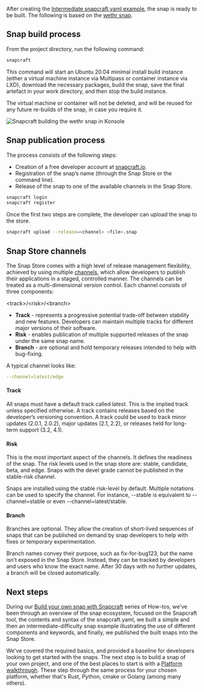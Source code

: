 After creating the [Intermediate snapcraft.yaml example](/t/intermediate-snapcraft-yaml-example/33076), the snap is ready to be built. The following is based on the [wethr snap](https://github.com/snapcrafters/wethr/blob/master/snap/snapcraft.yaml).

<h2 id='heading--build'>Snap build process</h2>

From the project directory, run the following command:

```bash
snapcraft
```

This command will start an Ubuntu 20.04 minimal install build instance (either a virtual machine instance via Multipass or container instance via LXD), download the necessary packages, build the snap, save the final artefact in your work directory, and then stop the build instance.

The virtual machine or container will not be deleted, and will be reused for any future re-builds of the snap, in case you require it.

![Snapcraft building the wethr snap in Konsole](https://assets.ubuntu.com/v1/af579545-snap-konsole.png)

<h2 id='heading--publish'>Snap publication process</h2>

The process consists of the following steps:

* Creation of a free developer account at [snapcraft.io](https://snapcraft.io/).
* Registration of the snap’s name (through the Snap Store or the command line).
* Release of the snap to one of the available channels in the Snap Store.

```bash
snapcraft login
snapcraft register
```

Once the first two steps are complete, the developer can upload the snap to the store.

```bash
snapcraft upload --release=<channel> <file>.snap
```

<h2 id='heading--channels'>Snap Store channels</h2>

The Snap Store comes with a high level of release management flexibility, achieved by using multiple [channels](https://snapcraft.io/docs/channels), which allow developers to publish their applications in a staged, controlled manner. The channels can be treated as a multi-dimensional version control. Each channel consists of three components:

\<track\>/\<risk\>/\<branch\>

* **Track** - represents a progressive potential trade-off between stability and new features. Developers can maintain multiple tracks for different major versions of their software.
* **Risk** - enables publication of multiple supported releases of the snap under the same snap name.
* **Branch** - are optional and hold temporary releases intended to help with bug-fixing.

A typical channel looks like:

```yaml
--channel=latest/edge
```

#### Track

All snaps must have a default track called latest. This is the implied track unless specified otherwise. A track contains releases based on the developer’s versioning convention. A track could be used to track minor updates (2.0.1, 2.0.2), major updates (2.1, 2.2), or releases held for long-term support (3.2, 4.1).

#### Risk

This is the most important aspect of the channels. It defines the readiness of the snap. The risk levels used in the snap store are: stable, candidate, beta, and edge. Snaps with the devel grade cannot be published in the stable-risk channel.

Snaps are installed using the stable risk-level by default. Multiple notations can be used to specify the channel. For instance, --stable is equivalent to --channel=stable or even --channel=latest/stable.

#### Branch

Branches are optional. They allow the creation of short-lived sequences of snaps that can be published on demand by snap developers to help with fixes or temporary experimentation.

Branch names convey their purpose, such as fix-for-bug123, but the name isn’t exposed in the Snap Store. Instead, they can be tracked by developers and users who know the exact name. After 30 days with no further updates, a branch will be closed automatically.

<h2 id='heading--next'>Next steps</h2>

During our [Build your own snap with Snapcraft](/t/build-your-own-snap-with-snapcraft/32983) series of How-tos, we've been through an overview of the snap ecosystem, focused on the Snapcraft tool, the contents and syntax of the snapcraft.yaml, we built a simple and then an intermediate-difficulty snap example illustrating the use of different components and keywords, and finally, we published the built snaps into the Snap Store. 

We've covered the required basics, and provided a baseline for developers looking to get started with the snaps. The next step is to build a snap of your own project, and one of the best places to start is with a [Platform walkthrough](/t/creating-a-snap/6799). These step through the same process for your chosen platform, whether that's Rust, Python, cmake or Golang (among many others).